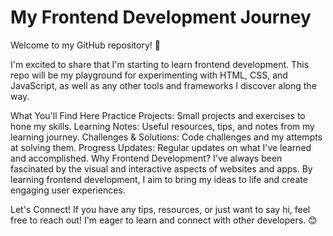 # My Frontend Development Journey
Welcome to my GitHub repository! 🌟

I'm excited to share that I'm starting to learn frontend development. This repo will be my playground for experimenting with HTML, CSS, and JavaScript, as well as any other tools and frameworks I discover along the way.

What You'll Find Here
Practice Projects: Small projects and exercises to hone my skills.
Learning Notes: Useful resources, tips, and notes from my learning journey.
Challenges & Solutions: Code challenges and my attempts at solving them.
Progress Updates: Regular updates on what I've learned and accomplished.
Why Frontend Development?
I've always been fascinated by the visual and interactive aspects of websites and apps. By learning frontend development, I aim to bring my ideas to life and create engaging user experiences.

Let's Connect!
If you have any tips, resources, or just want to say hi, feel free to reach out! I'm eager to learn and connect with other developers. 😊


